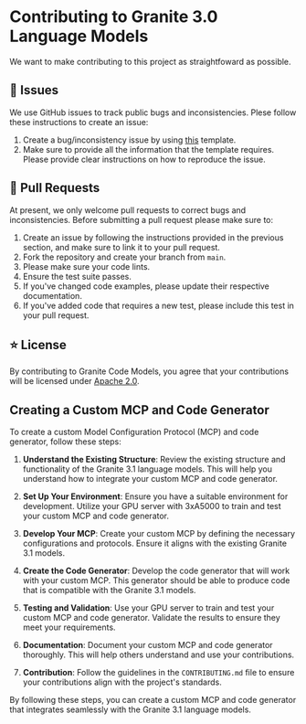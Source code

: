 # Contributing to Granite 3.0 Language Models
We want to make contributing to this project as straightfoward as possible.

## :memo: Issues
We use GitHub issues to track public bugs and inconsistencies. Plese follow these instructions to create an issue:
1. Create a bug/inconsistency issue by using [this](https://github.com/ibm-granite/granite-3.1-language-models/blob/main/.github/01_bug_inconsistency_report.md) template.
2. Make sure to provide all the information that the template requires. Please provide clear instructions on how to reproduce the issue.

## :hammer: Pull Requests
At present, we only welcome pull requests to correct bugs and inconsistencies. Before submitting a pull request please make sure to:
1. Create an issue by following the instructions provided in the previous section, and make sure to link it to your pull request.
2. Fork the repository and create your branch from `main`.
3. Please make sure your code lints.
4. Ensure the test suite passes.
5. If you've changed code examples, please update their respective documentation.
6. If you've added code that requires a new test, please include this test in your pull request.

## :star: License
By contributing to Granite Code Models, you agree that your contributions will be
licensed under [Apache 2.0](./LICENSE).

## Creating a Custom MCP and Code Generator
To create a custom Model Configuration Protocol (MCP) and code generator, follow these steps:

1. **Understand the Existing Structure**: Review the existing structure and functionality of the Granite 3.1 language models. This will help you understand how to integrate your custom MCP and code generator.

2. **Set Up Your Environment**: Ensure you have a suitable environment for development. Utilize your GPU server with 3xA5000 to train and test your custom MCP and code generator.

3. **Develop Your MCP**: Create your custom MCP by defining the necessary configurations and protocols. Ensure it aligns with the existing Granite 3.1 models.

4. **Create the Code Generator**: Develop the code generator that will work with your custom MCP. This generator should be able to produce code that is compatible with the Granite 3.1 models.

5. **Testing and Validation**: Use your GPU server to train and test your custom MCP and code generator. Validate the results to ensure they meet your requirements.

6. **Documentation**: Document your custom MCP and code generator thoroughly. This will help others understand and use your contributions.

7. **Contribution**: Follow the guidelines in the `CONTRIBUTING.md` file to ensure your contributions align with the project's standards.

By following these steps, you can create a custom MCP and code generator that integrates seamlessly with the Granite 3.1 language models.
